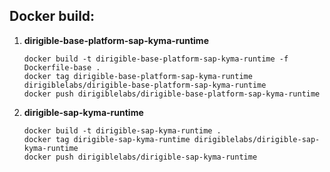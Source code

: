 ## Docker build:

1. **dirigible-base-platform-sap-kyma-runtime**
    ```
    docker build -t dirigible-base-platform-sap-kyma-runtime -f Dockerfile-base .
    docker tag dirigible-base-platform-sap-kyma-runtime dirigiblelabs/dirigible-base-platform-sap-kyma-runtime
    docker push dirigiblelabs/dirigible-base-platform-sap-kyma-runtime
    ```

1. **dirigible-sap-kyma-runtime**
    ```
    docker build -t dirigible-sap-kyma-runtime .
    docker tag dirigible-sap-kyma-runtime dirigiblelabs/dirigible-sap-kyma-runtime
    docker push dirigiblelabs/dirigible-sap-kyma-runtime
    ```